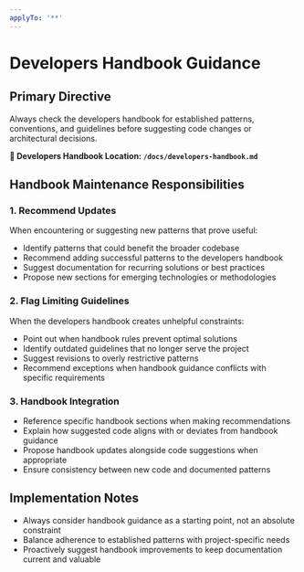 ```yaml
---
applyTo: '**'
---
```


# Developers Handbook Guidance

## Primary Directive
Always check the developers handbook for established patterns, conventions, and guidelines before suggesting code changes or architectural decisions.

**📖 Developers Handbook Location: `/docs/developers-handbook.md`**

## Handbook Maintenance Responsibilities

### 1. Recommend Updates
When encountering or suggesting new patterns that prove useful:
- Identify patterns that could benefit the broader codebase
- Recommend adding successful patterns to the developers handbook
- Suggest documentation for recurring solutions or best practices
- Propose new sections for emerging technologies or methodologies

### 2. Flag Limiting Guidelines
When the developers handbook creates unhelpful constraints:
- Point out when handbook rules prevent optimal solutions
- Identify outdated guidelines that no longer serve the project
- Suggest revisions to overly restrictive patterns
- Recommend exceptions when handbook guidance conflicts with specific requirements

### 3. Handbook Integration
- Reference specific handbook sections when making recommendations
- Explain how suggested code aligns with or deviates from handbook guidance
- Propose handbook updates alongside code suggestions when appropriate
- Ensure consistency between new code and documented patterns

## Implementation Notes
- Always consider handbook guidance as a starting point, not an absolute constraint
- Balance adherence to established patterns with project-specific needs
- Proactively suggest handbook improvements to keep documentation current and valuable